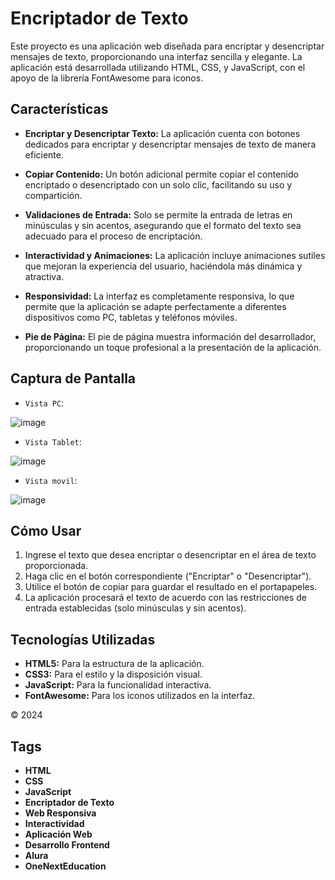 # Encriptador de Texto

Este proyecto es una aplicación web diseñada para encriptar y desencriptar mensajes de texto, proporcionando una interfaz sencilla y elegante. La aplicación está desarrollada utilizando HTML, CSS, y JavaScript, con el apoyo de la librería FontAwesome para iconos.

## Características

- **Encriptar y Desencriptar Texto:** La aplicación cuenta con botones dedicados para encriptar y desencriptar mensajes de texto de manera eficiente.
  
- **Copiar Contenido:** Un botón adicional permite copiar el contenido encriptado o desencriptado con un solo clic, facilitando su uso y compartición.
  
- **Validaciones de Entrada:** Solo se permite la entrada de letras en minúsculas y sin acentos, asegurando que el formato del texto sea adecuado para el proceso de encriptación.
  
- **Interactividad y Animaciones:** La aplicación incluye animaciones sutiles que mejoran la experiencia del usuario, haciéndola más dinámica y atractiva.

- **Responsividad:** La interfaz es completamente responsiva, lo que permite que la aplicación se adapte perfectamente a diferentes dispositivos como PC, tabletas y teléfonos móviles.
  
- **Pie de Página:** El pie de página muestra información del desarrollador, proporcionando un toque profesional a la presentación de la aplicación.

## Captura de Pantalla

- `Vista PC`:
  
![image](https://github.com/user-attachments/assets/263d53e4-3b34-47e8-9b1d-bf8c19a1529f)

- `Vista Tablet`:
  
![image](https://github.com/user-attachments/assets/5aaafe22-eb41-4f11-a3d0-e86266f82a6a)

- `Vista movil`:
  
![image](https://github.com/user-attachments/assets/95660744-2678-45d6-8a6b-1132baa32133)


## Cómo Usar

1. Ingrese el texto que desea encriptar o desencriptar en el área de texto proporcionada.
2. Haga clic en el botón correspondiente ("Encriptar" o "Desencriptar").
4. Utilice el botón de copiar para guardar el resultado en el portapapeles.
5. La aplicación procesará el texto de acuerdo con las restricciones de entrada establecidas (solo minúsculas y sin acentos).

## Tecnologías Utilizadas

- **HTML5:** Para la estructura de la aplicación.
- **CSS3:** Para el estilo y la disposición visual.
- **JavaScript:** Para la funcionalidad interactiva.
- **FontAwesome:** Para los iconos utilizados en la interfaz.

© 2024

## Tags

- **HTML**
- **CSS**
- **JavaScript**
- **Encriptador de Texto**
- **Web Responsiva**
- **Interactividad**
- **Aplicación Web**
- **Desarrollo Frontend**
- **Alura**
- **OneNextEducation**
